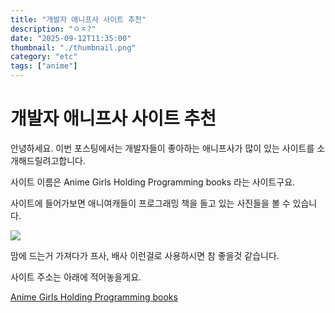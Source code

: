 ```yaml
---
title: "개발자 애니프사 사이트 추천"
description: "ㅇㅈ?"
date: "2025-09-12T11:35:00"
thumbnail: "./thumbnail.png"
category: "etc"
tags: ["anime"]
---
```


# 개발자 애니프사 사이트 추천

안녕하세요. 이번 포스팅에서는 개발자들이 좋아하는 애니프사가 많이 있는 사이트를 소개해드릴려고합니다.

사이트 이름은 Anime Girls Holding Programming books 라는 사이트구요.

사이트에 들어가보면 애니여캐들이 프로그래밍 책을 들고 있는 사진들을 볼 수 있습니다.

![](./site-image.png)

맘에 드는거 가져다가 프사, 배사 이런걸로 사용하시면 참 좋을것 같습니다.

사이트 주소는 아래에 적어놓을게요.

[Anime Girls Holding Programming books](https://anime-girls-holding-programming-books-app.pages.dev/)
